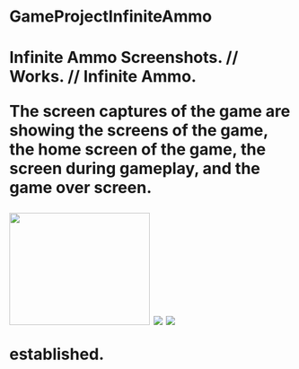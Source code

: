 # GameProjectInfiniteAmmo
<h1> Infinite Ammo <h/1>
<head> Screenshots.  //   Works.  //   Infinite Ammo. </head>

<p> The screen captures of the game are showing the screens of the game, the home screen of the game, the screen during gameplay, and the game over screen. </p>
<img src="https://github.com/apark6931/GameProject_InfiniteAmmo/blob/master/Screenshot_MainScreen.png" width = "250" height = "200">
<img src="https://github.com/apark6931/GameProject_InfiniteAmmo/blob/master/Screenshot_Active1.png">
<img src="https://github.com/apark6931/GameProject_InfiniteAmmo/blob/master/Screenshot%20PC_1.png">

established.
